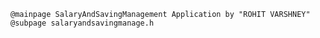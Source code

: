 	@mainpage SalaryAndSavingManagement Application by "ROHIT VARSHNEY"
	@subpage salaryandsavingmanage.h
